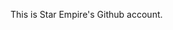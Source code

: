This is Star Empire's Github account.<br>
<!---
starempire15/starempire15 is a ✨ special ✨ repository because its `README.md` (this file) appears on your GitHub profile.
You can click the Preview link to take a look at your changes.
--->
